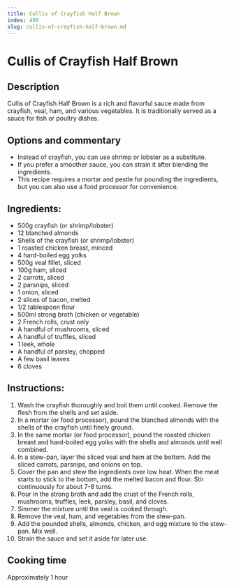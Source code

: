 ```yaml
---
title: Cullis of Crayfish Half Brown
index: 498
slug: cullis-of-crayfish-half-brown.md
---
```


# Cullis of Crayfish Half Brown

## Description
Cullis of Crayfish Half Brown is a rich and flavorful sauce made from crayfish, veal, ham, and various vegetables. It is traditionally served as a sauce for fish or poultry dishes.

## Options and commentary
- Instead of crayfish, you can use shrimp or lobster as a substitute.
- If you prefer a smoother sauce, you can strain it after blending the ingredients.
- This recipe requires a mortar and pestle for pounding the ingredients, but you can also use a food processor for convenience.

## Ingredients:
- 500g crayfish (or shrimp/lobster)
- 12 blanched almonds
- Shells of the crayfish (or shrimp/lobster)
- 1 roasted chicken breast, minced
- 4 hard-boiled egg yolks
- 500g veal fillet, sliced
- 100g ham, sliced
- 2 carrots, sliced
- 2 parsnips, sliced
- 1 onion, sliced
- 2 slices of bacon, melted
- 1/2 tablespoon flour
- 500ml strong broth (chicken or vegetable)
- 2 French rolls, crust only
- A handful of mushrooms, sliced
- A handful of truffles, sliced
- 1 leek, whole
- A handful of parsley, chopped
- A few basil leaves
- 6 cloves

## Instructions:
1. Wash the crayfish thoroughly and boil them until cooked. Remove the flesh from the shells and set aside.
2. In a mortar (or food processor), pound the blanched almonds with the shells of the crayfish until finely ground.
3. In the same mortar (or food processor), pound the roasted chicken breast and hard-boiled egg yolks with the shells and almonds until well combined.
4. In a stew-pan, layer the sliced veal and ham at the bottom. Add the sliced carrots, parsnips, and onions on top.
5. Cover the pan and stew the ingredients over low heat. When the meat starts to stick to the bottom, add the melted bacon and flour. Stir continuously for about 7-8 turns.
6. Pour in the strong broth and add the crust of the French rolls, mushrooms, truffles, leek, parsley, basil, and cloves.
7. Simmer the mixture until the veal is cooked through.
8. Remove the veal, ham, and vegetables from the stew-pan.
9. Add the pounded shells, almonds, chicken, and egg mixture to the stew-pan. Mix well.
10. Strain the sauce and set it aside for later use.

## Cooking time
Approximately 1 hour